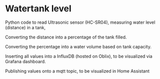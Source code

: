 # Watertank level

Python code to read Ultrasonic sensor (HC-SR04), measuring water level (distance) in a tank,

Converting the distance into a percentage of the tank filled.

Converting the percentage into a water volume based on tank capacity.

Inserting all values into a InfluxDB (hosted on Oblix), to be visualized via Grafana dashboard.

Publishing values onto a mqtt topic, to be visualized in Home Assistant
